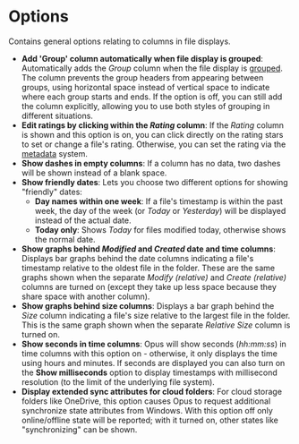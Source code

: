 # Options

Contains general options relating to columns in file displays.

- **Add 'Group' column automatically when file display is grouped**: Automatically adds the *Group* column when the file display is [grouped](/Manual/basic_concepts/sorting_and_grouping/README.md). The column prevents the group headers from appearing between groups, using horizontal space instead of vertical space to indicate where each group starts and ends. If the option is off, you can still add the column explicitly, allowing you to use both styles of grouping in different situations.
- **Edit ratings by clicking within the *Rating* column**: If the *Rating* column is shown and this option is on, you can click directly on the rating stars to set or change a file's rating. Otherwise, you can set the rating via the [metadata](/Manual/file_operations/editing_metadata/README.md) system.
- **Show dashes in empty columns**: If a column has no data, two dashes will be shown instead of a blank space.
- **Show friendly dates**: Lets you choose two different options for showing "friendly" dates:
  - **Day names within one week**: If a file's timestamp is within the past week, the day of the week (or *Today* or *Yesterday*) will be displayed instead of the actual date.
  - **Today only**: Shows *Today* for files modified today, otherwise shows the normal date.
- **Show graphs behind *Modified* and *Created* date and time columns**: Displays bar graphs behind the date columns indicating a file's timestamp relative to the oldest file in the folder. These are the same graphs shown when the separate *Modify (relative)* and *Create (relative)* columns are turned on (except they take up less space because they share space with another column).
- **Show graphs behind size columns**: Displays a bar graph behind the *Size* column indicating a file's size relative to the largest file in the folder. This is the same graph shown when the separate *Relative Size* column is turned on.
- **Show seconds in time columns**: Opus will show seconds (*hh:mm:ss*) in time columns with this option on - otherwise, it only displays the time using hours and minutes. If seconds are displayed you can also turn on the **Show milliseconds** option to display timestamps with millisecond resolution (to the limit of the underlying file system).
- **Display extended sync attributes for cloud folders**: For cloud storage folders like OneDrive, this option causes Opus to request additional synchronize state attributes from Windows. With this option off only online/offline state will be reported; with it turned on, other states like "synchronizing" can be shown.
